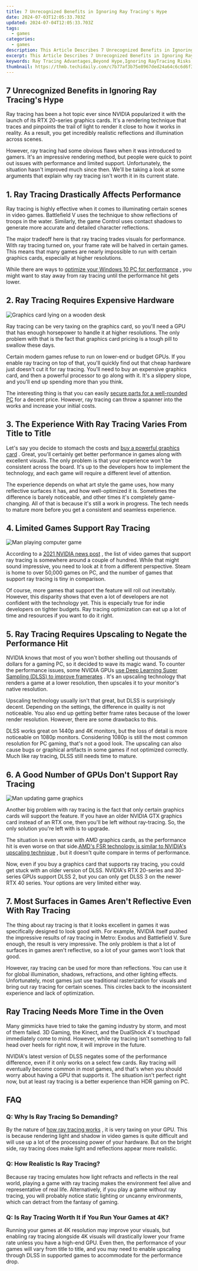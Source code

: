```yaml
---
title: 7 Unrecognized Benefits in Ignoring Ray Tracing's Hype
date: 2024-07-03T12:05:33.703Z
updated: 2024-07-04T12:05:33.703Z
tags:
  - games
categories:
  - games
description: This Article Describes 7 Unrecognized Benefits in Ignoring Ray Tracing's Hype
excerpt: This Article Describes 7 Unrecognized Benefits in Ignoring Ray Tracing's Hype
keywords: Ray Tracing Advantages,Beyond Hype,Ignoring RayTracing Risks,Unseen Ray Rendering Benefits,Hype Vs. Real RayBenefits,Ray Technology Misconceptions,Overlooked RayRendering Gains
thumbnail: https://thmb.techidaily.com/c7b77af3b75e8967ded24a64c6c6d6f37fdcca8a8fd8cb255e01f8ccef4f7fd6.jpg
---
```


## 7 Unrecognized Benefits in Ignoring Ray Tracing's Hype

 Ray tracing has been a hot topic ever since NVIDIA popularized it with the launch of its RTX 20-series graphics cards. It's a rendering technique that traces and pinpoints the trail of light to render it close to how it works in reality. As a result, you get incredibly realistic reflections and illumination across scenes.

 However, ray tracing had some obvious flaws when it was introduced to gamers. It's an impressive rendering method, but people were quick to point out issues with performance and limited support. Unfortunately, the situation hasn't improved much since then. We'll be taking a look at some arguments that explain why ray tracing isn't worth it in its current state.

## 1\. Ray Tracing Drastically Affects Performance

 Ray tracing is highly effective when it comes to illuminating certain scenes in video games. Battlefield V uses the technique to show reflections of troops in the water. Similarly, the game Control uses contact shadows to generate more accurate and detailed character reflections.

 The major tradeoff here is that ray tracing trades visuals for performance. With ray tracing turned on, your frame rate will be halved in certain games. This means that many games are nearly impossible to run with certain graphics cards, especially at higher resolutions.

 While there are ways to [optimize your Windows 10 PC for performance](https://www.makeuseof.com/tag/optimize-windows-10-gaming/) , you might want to stay away from ray tracing until the performance hit gets lower.

## 2\. Ray Tracing Requires Expensive Hardware

![Graphics card lying on a wooden desk](https://static1.makeuseofimages.com/wordpress/wp-content/uploads/2023/08/rtx-graphics-card-lying-on-a-wooden-desk-2.jpg)

 Ray tracing can be very taxing on the graphics card, so you'll need a GPU that has enough horsepower to handle it at higher resolutions. The only problem with that is the fact that graphics card pricing is a tough pill to swallow these days.

 Certain modern games refuse to run on lower-end or budget GPUs. If you enable ray tracing on top of that, you'll quickly find out that cheap hardware just doesn't cut it for ray tracing. You'll need to buy an expensive graphics card, and then a powerful processor to go along with it. It's a slippery slope, and you'll end up spending more than you think.

 The interesting thing is that you can easily [secure parts for a well-rounded PC](https://www.makeuseof.com/well-rounded-pc-buying-guide/) for a decent price. However, ray tracing can throw a spanner into the works and increase your initial costs.

## 3\. The Experience With Ray Tracing Varies From Title to Title

 Let's say you decide to stomach the costs and [buy a powerful graphics card](https://www.makeuseof.com/tag/5-things-know-buying-graphics-card/) . Great, you'll certainly get better performance in games along with excellent visuals. The only problem is that your experience won't be consistent across the board. It's up to the developers how to implement the technology, and each game will require a different level of attention.

 The experience depends on what art style the game uses, how many reflective surfaces it has, and how well-optimized it is. Sometimes the difference is barely noticeable, and other times it's completely game-changing. All of that is because it's still a work in progress. The tech needs to mature more before you get a consistent and seamless experience.

## 4\. Limited Games Support Ray Tracing

![Man playing computer game](https://static1.makeuseofimages.com/wordpress/wp-content/uploads/2023/08/man-playing-computer-game.jpg)

 According to a [2021 NVIDIA news post](https://www.nvidia.com/en-us/geforce/news/nvidia-rtx-games-engines-apps/) , the list of video games that support ray tracing is somewhere around a couple of hundred. While that might sound impressive, you need to look at it from a different perspective. Steam is home to over 50,000 games on PC, and the number of games that support ray tracing is tiny in comparison.

 Of course, more games that support the feature will roll out inevitably. However, this disparity shows that even a lot of developers are not confident with the technology yet. This is especially true for indie developers on tighter budgets. Ray tracing optimization can eat up a lot of time and resources if you want to do it right.

## 5\. Ray Tracing Requires Upscaling to Negate the Performance Hit

 NVIDIA knows that most of you won't bother shelling out thousands of dollars for a gaming PC, so it decided to wave its magic wand. To counter the performance issues, some NVIDIA GPUs [use Deep Learning Super Sampling (DLSS) to improve framerates](https://www.makeuseof.com/how-deep-learning-super-sampling-can-give-budget-pcs-top-end-graphics/) . It's an upscaling technology that renders a game at a lower resolution, then upscales it to your monitor's native resolution.

 Upscaling technology usually isn't that great, but DLSS is surprisingly decent. Depending on the settings, the difference in quality is not noticeable. You also end up getting better frame rates because of the lower render resolution. However, there are some drawbacks to this.

 DLSS works great on 1440p and 4K monitors, but the loss of detail is more noticeable on 1080p monitors. Considering 1080p is still the most common resolution for PC gaming, that's not a good look. The upscaling can also cause bugs or graphical artifacts in some games if not optimized correctly. Much like ray tracing, DLSS still needs time to mature.

## 6\. A Good Number of GPUs Don't Support Ray Tracing

![Man updating game graphics](https://static1.makeuseofimages.com/wordpress/wp-content/uploads/2023/08/man-updating-game-graphics.jpg)

 Another big problem with ray tracing is the fact that only certain graphics cards will support the feature. If you have an older NVIDIA GTX graphics card instead of an RTX one, then you'll be left without ray-tracing. So, the only solution you're left with is to upgrade.

 The situation is even worse with AMD graphics cards, as the performance hit is even worse on that side.[AMD's FSR technology is similar to NVIDIA's upscaling technique](https://www.makeuseof.com/amd-fsr-explained/) , but it doesn't quite compare in terms of performance.

 Now, even if you buy a graphics card that supports ray tracing, you could get stuck with an older version of DLSS. NVIDIA's RTX 20-series and 30-series GPUs support DLSS 2, but you can only get DLSS 3 on the newer RTX 40 series. Your options are very limited either way.

## 7\. Most Surfaces in Games Aren't Reflective Even With Ray Tracing

 The thing about ray tracing is that it looks excellent in games it was specifically designed to look good with. For example, NVIDIA itself pushed the impressive results of ray tracing in Metro: Exodus and Battlefield V. Sure enough, the result is very impressive. The only problem is that a lot of surfaces in games aren't reflective, so a lot of your games won't look that good.

 However, ray tracing can be used for more than reflections. You can use it for global illumination, shadows, refractions, and other lighting effects. Unfortunately, most games just use traditional rasterization for visuals and bring out ray tracing for certain scenes. This circles back to the inconsistent experience and lack of optimization.

## Ray Tracing Needs More Time in the Oven

 Many gimmicks have tried to take the gaming industry by storm, and most of them failed. 3D Gaming, the Kinect, and the DualShock 4's touchpad immediately come to mind. However, while ray tracing isn't something to fall head over heels for right now, it will improve in the future.

 NVIDIA's latest version of DLSS negates some of the performance difference, even if it only works on a select few cards. Ray tracing will eventually become common in most games, and that's when you should worry about having a GPU that supports it. The situation isn't perfect right now, but at least ray tracing is a better experience than HDR gaming on PC.

## FAQ

### Q: Why Is Ray Tracing So Demanding?

 By the nature of [how ray tracing works](https://www.makeuseof.com/what-is-ray-tracing/) , it is very taxing on your GPU. This is because rendering light and shadow in video games is quite difficult and will use up a lot of the processing power of your hardware. But on the bright side, ray tracing does make light and reflections appear more realistic.

### Q: How Realistic Is Ray Tracing?

 Because ray tracing emulates how light refracts and reflects in the real world, playing a game with ray tracing makes the environment feel alive and representative of real life. Alternatively, if you play a game without ray tracing, you will probably notice static lighting or uncanny environments, which can detract from the fantasy of gaming.

### Q: Is Ray Tracing Worth It if You Run Your Games at 4K?

 Running your games at 4K resolution may improve your visuals, but enabling ray tracing alongside 4K visuals will drastically lower your frame rate unless you have a high-end GPU. Even then, the performance of your games will vary from title to title, and you may need to enable upscaling through DLSS in supported games to accommodate for the performance drop.


<ins class="adsbygoogle"
     style="display:block"
     data-ad-format="autorelaxed"
     data-ad-client="ca-pub-7571918770474297"
     data-ad-slot="1223367746"></ins>



<ins class="adsbygoogle"
     style="display:block"
     data-ad-client="ca-pub-7571918770474297"
     data-ad-slot="8358498916"
     data-ad-format="auto"
     data-full-width-responsive="true"></ins>


